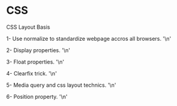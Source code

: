 # CSS
CSS Layout Basis

1- Use normalize to standardize webpage accros all browsers. '\n'

2- Display properties. '\n'

3- Float properties. '\n'

4- Clearfix trick. '\n'

5- Media query and css layout technics. '\n'

6- Position property. '\n'

